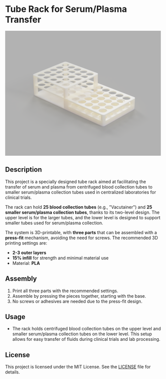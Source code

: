 # Tube Rack for Serum/Plasma Transfer

![Tube Rack for Serum/Plasma Transfer](./render.png)

## Description

This project is a specially designed tube rack aimed at facilitating the transfer of serum and plasma from centrifuged blood collection tubes to smaller serum/plasma collection tubes used in centralized laboratories for clinical trials.

The rack can hold **25 blood collection tubes** (e.g., "Vacutainer") and **25 smaller serum/plasma collection tubes**, thanks to its two-level design. The upper level is for the larger tubes, and the lower level is designed to support smaller tubes used for serum/plasma collection.

The system is 3D-printable, with **three parts** that can be assembled with a **press-fit** mechanism, avoiding the need for screws. The recommended 3D printing settings are:
- **2-3 outer layers**
- **15% infill** for strength and minimal material use
- Material: **PLA**

## Assembly

1. Print all three parts with the recommended settings.
2. Assemble by pressing the pieces together, starting with the base.
3. No screws or adhesives are needed due to the press-fit design.

## Usage

- The rack holds centrifuged blood collection tubes on the upper level and smaller serum/plasma collection tubes on the lower level. This setup allows for easy transfer of fluids during clinical trials and lab processing.

## License

This project is licensed under the MIT License. See the [LICENSE](./LICENSE) file for details.
